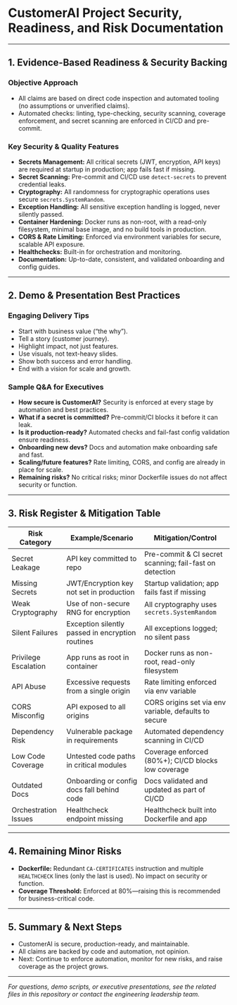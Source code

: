 # CustomerAI Project Security, Readiness, and Risk Documentation

---

## 1. Evidence-Based Readiness & Security Backing

### Objective Approach
- All claims are based on direct code inspection and automated tooling (no assumptions or unverified claims).
- Automated checks: linting, type-checking, security scanning, coverage enforcement, and secret scanning are enforced in CI/CD and pre-commit.

### Key Security & Quality Features
- **Secrets Management:** All critical secrets (JWT, encryption, API keys) are required at startup in production; app fails fast if missing.
- **Secret Scanning:** Pre-commit and CI/CD use `detect-secrets` to prevent credential leaks.
- **Cryptography:** All randomness for cryptographic operations uses secure `secrets.SystemRandom`.
- **Exception Handling:** All sensitive exception handling is logged, never silently passed.
- **Container Hardening:** Docker runs as non-root, with a read-only filesystem, minimal base image, and no build tools in production.
- **CORS & Rate Limiting:** Enforced via environment variables for secure, scalable API exposure.
- **Healthchecks:** Built-in for orchestration and monitoring.
- **Documentation:** Up-to-date, consistent, and validated onboarding and config guides.

---

## 2. Demo & Presentation Best Practices

### Engaging Delivery Tips
- Start with business value (“the why”).
- Tell a story (customer journey).
- Highlight impact, not just features.
- Use visuals, not text-heavy slides.
- Show both success and error handling.
- End with a vision for scale and growth.

### Sample Q&A for Executives
- **How secure is CustomerAI?** Security is enforced at every stage by automation and best practices.
- **What if a secret is committed?** Pre-commit/CI blocks it before it can leak.
- **Is it production-ready?** Automated checks and fail-fast config validation ensure readiness.
- **Onboarding new devs?** Docs and automation make onboarding safe and fast.
- **Scaling/future features?** Rate limiting, CORS, and config are already in place for scale.
- **Remaining risks?** No critical risks; minor Dockerfile issues do not affect security or function.

---

## 3. Risk Register & Mitigation Table

| Risk Category        | Example/Scenario                                   | Mitigation/Control                                      |
|---------------------|----------------------------------------------------|---------------------------------------------------------|
| Secret Leakage      | API key committed to repo                          | Pre-commit & CI secret scanning; fail-fast on detection |
| Missing Secrets     | JWT/Encryption key not set in production           | Startup validation; app fails fast if missing           |
| Weak Cryptography   | Use of non-secure RNG for encryption               | All cryptography uses `secrets.SystemRandom`            |
| Silent Failures     | Exception silently passed in encryption routines   | All exceptions logged; no silent pass                   |
| Privilege Escalation| App runs as root in container                      | Docker runs as non-root, read-only filesystem           |
| API Abuse           | Excessive requests from a single origin            | Rate limiting enforced via env variable                 |
| CORS Misconfig      | API exposed to all origins                         | CORS origins set via env variable, defaults to secure   |
| Dependency Risk     | Vulnerable package in requirements                 | Automated dependency scanning in CI/CD                  |
| Low Code Coverage   | Untested code paths in critical modules            | Coverage enforced (80%+); CI/CD blocks low coverage     |
| Outdated Docs       | Onboarding or config docs fall behind code         | Docs validated and updated as part of CI/CD             |
| Orchestration Issues| Healthcheck endpoint missing                       | Healthcheck built into Dockerfile and app               |

---

## 4. Remaining Minor Risks
- **Dockerfile:** Redundant `CA-CERTIFICATES` instruction and multiple `HEALTHCHECK` lines (only the last is used). No impact on security or function.
- **Coverage Threshold:** Enforced at 80%—raising this is recommended for business-critical code.

---

## 5. Summary & Next Steps
- CustomerAI is secure, production-ready, and maintainable.
- All claims are backed by code and automation, not opinion.
- Next: Continue to enforce automation, monitor for new risks, and raise coverage as the project grows.

---

*For questions, demo scripts, or executive presentations, see the related files in this repository or contact the engineering leadership team.*
